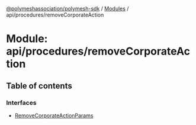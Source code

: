 [@polymeshassociation/polymesh-sdk](../README.md) / [Modules](../modules.md) / api/procedures/removeCorporateAction

# Module: api/procedures/removeCorporateAction

## Table of contents

### Interfaces

- [RemoveCorporateActionParams](../interfaces/api_procedures_removeCorporateAction.RemoveCorporateActionParams.md)
